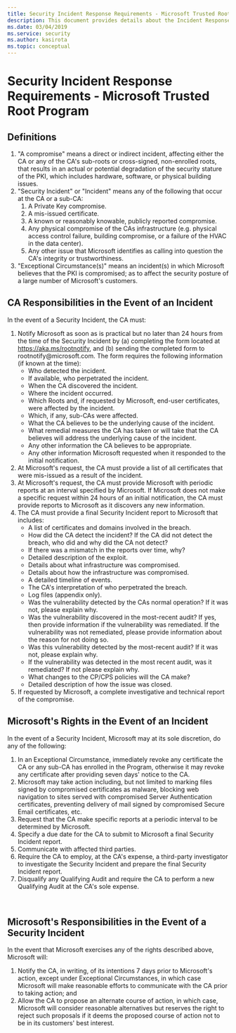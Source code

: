```yaml
---
title: Security Incident Response Requirements - Microsoft Trusted Root Program
description: This document provides details about the Incident Response requirements all Certificate Authorities are required to adhere to in order to be compliant with our program. 
ms.date: 03/04/2019
ms.service: security
ms.author: kasirota
ms.topic: conceptual
---
```


# Security Incident Response Requirements - Microsoft Trusted Root Program

## Definitions


1.  "A compromise" means a direct or indirect incident, affecting either
    the CA or any of the CA's sub-roots or
    cross-signed, non-enrolled roots, that results in an actual or
    potential degradation of the security stature of the PKI, which
    includes hardware, software, or physical building issues.
2.  "Security Incident" or "Incident" means any of the following that
    occur at the CA or a sub-CA:
    1.  A Private Key compromise.
    2.  A mis-issued certificate.
    3.  A known or reasonably knowable, publicly reported compromise.
    4.  Any physical compromise of the CAs infrastructure (e.g. physical
        access control failure, building compromise, or a failure of the
        HVAC in the data center).
    5.  Any other issue that Microsoft identifies as calling into
        question the CA's integrity or trustworthiness.
3.  "Exceptional Circumstance(s)" means an incident(s) in which
    Microsoft believes that the PKI is compromised; as to affect the
    security posture of a large number of Microsoft's customers.


## CA Responsibilities in the Event of an Incident

In the event of a Security Incident, the CA must:

1.  Notify Microsoft as soon as is practical but no later than 24 hours
    from the time of the Security Incident by (a) completing the form
    located at https://aka.ms/rootnotify, and (b) sending the completed
    form to rootnotify\@microsoft.com. The form requires the following
    information (if known at the time):
    -   Who detected the incident.
    -   If available, who perpetrated the incident.
    -   When the CA discovered the incident.
    -   Where the incident occurred.
    -   Which Roots and, if requested by Microsoft, end-user
        certificates, were affected by the incident.
    -   Which, if any, sub-CAs were affected.
    -   What the CA believes to be the underlying cause of the incident.
    -   What remedial measures the CA has taken or will take that the CA
        believes will address the underlying cause of the incident.
    -   Any other information the CA believes to be appropriate.
    -   Any other information Microsoft requested when it responded to
        the initial notification.
2.  At Microsoft's request, the CA must provide a list of all
    certificates that were mis-issued as a result of the incident.
3.  At Microsoft's request, the CA must provide Microsoft with periodic
    reports at an interval specified by Microsoft. If Microsoft does not
    make a specific request within 24 hours of an initial notification,
    the CA must provide reports to Microsoft as it discovers any new
    information.
4.  The CA must provide a final Security Incident report to Microsoft
    that includes:
    -   A list of certificates and domains involved in the breach.
    -   How did the CA detect the incident? If the CA did not detect the
        breach, who did and why did the CA not detect?
    -   If there was a mismatch in the reports over time, why?
    -   Detailed description of the exploit.
    -   Details about what infrastructure was compromised.
    -   Details about how the infrastructure was compromised.
    -   A detailed timeline of events.
    -   The CA's interpretation of who perpetrated the breach.
    -   Log files (appendix only).
    -   Was the vulnerability detected by the CAs normal operation? If
        it was not, please explain why.
    -   Was the vulnerability discovered in the most-recent audit? If
        yes, then provide information if the vulnerability was
        remediated. If the vulnerability was not remediated, please
        provide information about the reason for not doing so.
    -   Was this vulnerability detected by the most-recent audit? If it
        was not, please explain why.
    -   If the vulnerability was detected in the most recent audit, was
        it remediated? If not please explain why.
    -   What changes to the CP/CPS policies will the CA make?
    -   Detailed description of how the issue was closed.
5.  If requested by Microsoft, a complete investigative and technical
    report of the compromise.

## Microsoft's Rights in the Event of an Incident

In the event of a Security Incident, Microsoft may at its sole
discretion, do any of the following:

1.  In an Exceptional Circumstance, immediately revoke any certificate
    the CA or any sub-CA has enrolled in the Program, otherwise it may
    revoke any certificate after providing seven days' notice to the CA.
2.  Microsoft may take action including, but not limited to marking
    files signed by compromised certificates as malware, blocking web
    navigation to sites served with compromised Server Authentication
    certificates, preventing delivery of mail signed by compromised
    Secure Email certificates, etc.
3.  Request that the CA make specific reports at a periodic interval to
    be determined by Microsoft.
4.  Specify a due date for the CA to submit to Microsoft a final
    Security Incident report.
5.  Communicate with affected third parties.
6.  Require the CA to employ, at the CA's expense, a third-party
    investigator to investigate the Security Incident and prepare the
    final Security Incident report.
7.  Disqualify any Qualifying Audit and require the CA to perform a new
    Qualifying Audit at the CA's sole expense.

 

## Microsoft's Responsibilities in the Event of a Security Incident

In the event that Microsoft exercises any of the rights described above,
Microsoft will:

1.  Notify the CA, in writing, of its intentions 7 days prior to
    Microsoft's action, except under Exceptional Circumstances, in which
    case Microsoft will make reasonable efforts to communicate with the
    CA prior to taking action; and
2.  Allow the CA to propose an alternate course of action, in which
    case, Microsoft will consider reasonable alternatives but reserves
    the right to reject such proposals if it deems the proposed course
    of action not to be in its customers' best interest.
